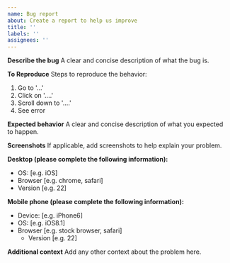 ```yaml
---
name: Bug report
about: Create a report to help us improve
title: ''
labels: ''
assignees: ''
---
```


**Describe the bug**
A clear and concise description of what the bug is.

**To Reproduce**
Steps to reproduce the behavior:

1. Go to '...'
2. Click on '....'
3. Scroll down to '....'
4. See error

**Expected behavior**
A clear and concise description of what you expected to happen.

**Screenshots**
If applicable, add screenshots to help explain your problem.

**Desktop (please complete the following information):**
   - OS: \[e.g. iOS]
   - Browser \[e.g. chrome, safari]
   - Version \[e.g. 22]

**Mobile phone (please complete the following information):**
   - Device: \[e.g. iPhone6]
- OS: \[e.g. iOS8.1]
- Browser \[e.g. stock browser, safari]
   - Version \[e.g. 22]

**Additional context**
Add any other context about the problem here.
